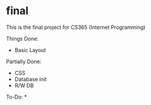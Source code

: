 final
=====

This is the final project for CS365 (Internet Programming)

Things Done:
* Basic Layout

Partially Done:
* CSS
* Database init
* R/W DB

To-Do:
* 
